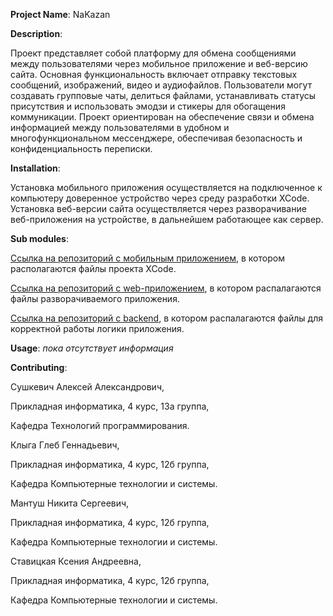**Project Name**: NaKazan

**Description**: 

  Проект представляет собой платформу для обмена сообщениями между пользователями через мобильное приложение и веб-версию сайта. Основная функциональность включает отправку текстовых сообщений, изображений, видео и аудиофайлов. Пользователи могут создавать групповые чаты, делиться файлами, устанавливать статусы присутствия и использовать эмодзи и стикеры для обогащения коммуникации. Проект ориентирован на обеспечение связи и обмена информацией между пользователями в удобном и многофункциональном мессенджере, обеспечивая безопасность и конфиденциальность переписки.

**Installation**: 

  Установка мобильного приложения осуществляется на подключенное к компьютеру доверенное устройство через среду разработки XCode.
  Установка веб-версии сайта осуществляется через разворачивание веб-приложения на устройстве, в дальнейшем работающее как сервер.

**Sub modules**: 

  [Ссылка на репозиторий с мобильным приложением](https://github.com/fpmi-hci-2024/project12b-mobile-klyha-gg), в котором располагаются файлы проекта XCode.
  
  [Ссылка на репозиторий с web-приложением](https://github.com/fpmi-hci-2024/project12b-web-klyha-gg), в котором распалагаются файлы разворачиваемого приложения.
  
  [Ссылка на репозиторий с backend](https://github.com/fpmi-hci-2024/project12b-backend-klyha-gg), в котором распалагаются файлы для корректной работы логики приложения.

**Usage**: *пока отсутствует информация*

**Contributing**: 

  Сушкевич Алексей Александрович,
  
  Прикладная информатика, 4 курс,  13а группа,
  
  Кафедра Технологий программирования.

  

  Клыга Глеб Геннадьевич,
  
  Прикладная информатика, 4 курс,  12б группа,

  Кафедра Компьютерные технологии и системы.

  

  Мантуш Никита Сергеевич,
  
  Прикладная информатика, 4 курс,  12б группа,
  
  Кафедра Компьютерные технологии и системы.

  

  Ставицкая Ксения Андреевна,
  
  Прикладная информатика, 4 курс,  12б группа,
  
  Кафедра Компьютерные технологии и системы.
